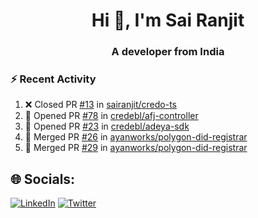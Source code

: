 <h1 align="center">Hi 👋, I'm Sai Ranjit</h1>
<h3 align="center">A developer from India</h3>

### :zap: Recent Activity

<!--START_SECTION:activity-->
1. ❌ Closed PR [#13](https://github.com/sairanjit/credo-ts/pull/13) in [sairanjit/credo-ts](https://github.com/sairanjit/credo-ts)
2. 💪 Opened PR [#78](https://github.com/credebl/afj-controller/pull/78) in [credebl/afj-controller](https://github.com/credebl/afj-controller)
3. 💪 Opened PR [#23](https://github.com/credebl/adeya-sdk/pull/23) in [credebl/adeya-sdk](https://github.com/credebl/adeya-sdk)
4. 🎉 Merged PR [#26](https://github.com/ayanworks/polygon-did-registrar/pull/26) in [ayanworks/polygon-did-registrar](https://github.com/ayanworks/polygon-did-registrar)
5. 🎉 Merged PR [#29](https://github.com/ayanworks/polygon-did-registrar/pull/29) in [ayanworks/polygon-did-registrar](https://github.com/ayanworks/polygon-did-registrar)
<!--END_SECTION:activity-->

## 🌐 Socials:
[![LinkedIn](https://img.shields.io/badge/LinkedIn-%230077B5.svg?logo=linkedin&logoColor=white)](https://linkedin.com/in/sairanjit) [![Twitter](https://img.shields.io/badge/Twitter-%231DA1F2.svg?logo=Twitter&logoColor=white)](https://twitter.com/sairanjit_) 
